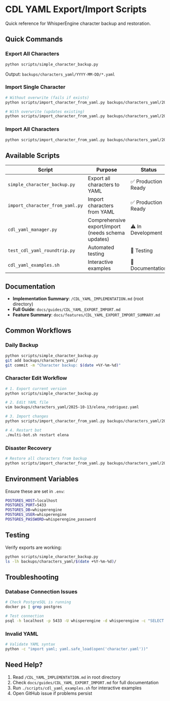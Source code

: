 # CDL YAML Export/Import Scripts

Quick reference for WhisperEngine character backup and restoration.

## Quick Commands

### Export All Characters
```bash
python scripts/simple_character_backup.py
```
Output: `backups/characters_yaml/YYYY-MM-DD/*.yaml`

### Import Single Character
```bash
# Without overwrite (fails if exists)
python scripts/import_character_from_yaml.py backups/characters_yaml/2025-10-13/elena_rodriguez.yaml

# With overwrite (updates existing)
python scripts/import_character_from_yaml.py backups/characters_yaml/2025-10-13/elena_rodriguez.yaml --overwrite
```

### Import All Characters
```bash
python scripts/import_character_from_yaml.py backups/characters_yaml/2025-10-13/ --all --overwrite
```

## Available Scripts

| Script | Purpose | Status |
|--------|---------|--------|
| `simple_character_backup.py` | Export all characters to YAML | ✅ Production Ready |
| `import_character_from_yaml.py` | Import characters from YAML | ✅ Production Ready |
| `cdl_yaml_manager.py` | Comprehensive export/import (needs schema updates) | ⚠️  In Development |
| `test_cdl_yaml_roundtrip.py` | Automated testing | 🧪 Testing |
| `cdl_yaml_examples.sh` | Interactive examples | 📖 Documentation |

## Documentation

- **Implementation Summary**: `/CDL_YAML_IMPLEMENTATION.md` (root directory)
- **Full Guide**: `docs/guides/CDL_YAML_EXPORT_IMPORT.md`
- **Feature Summary**: `docs/features/CDL_YAML_EXPORT_IMPORT_SUMMARY.md`

## Common Workflows

### Daily Backup
```bash
python scripts/simple_character_backup.py
git add backups/characters_yaml/
git commit -m "Character backup: $(date +%Y-%m-%d)"
```

### Character Edit Workflow
```bash
# 1. Export current version
python scripts/simple_character_backup.py

# 2. Edit YAML file
vim backups/characters_yaml/2025-10-13/elena_rodriguez.yaml

# 3. Import changes
python scripts/import_character_from_yaml.py backups/characters_yaml/2025-10-13/elena_rodriguez.yaml --overwrite

# 4. Restart bot
./multi-bot.sh restart elena
```

### Disaster Recovery
```bash
# Restore all characters from backup
python scripts/import_character_from_yaml.py backups/characters_yaml/2025-10-13/ --all --overwrite
```

## Environment Variables

Ensure these are set in `.env`:
```bash
POSTGRES_HOST=localhost
POSTGRES_PORT=5433
POSTGRES_DB=whisperengine
POSTGRES_USER=whisperengine
POSTGRES_PASSWORD=whisperengine_password
```

## Testing

Verify exports are working:
```bash
python scripts/simple_character_backup.py
ls -lh backups/characters_yaml/$(date +%Y-%m-%d)/
```

## Troubleshooting

### Database Connection Issues
```bash
# Check PostgreSQL is running
docker ps | grep postgres

# Test connection
psql -h localhost -p 5433 -U whisperengine -d whisperengine -c "SELECT COUNT(*) FROM characters;"
```

### Invalid YAML
```bash
# Validate YAML syntax
python -c "import yaml; yaml.safe_load(open('character.yaml'))"
```

## Need Help?

1. Read `/CDL_YAML_IMPLEMENTATION.md` in root directory
2. Check `docs/guides/CDL_YAML_EXPORT_IMPORT.md` for full documentation
3. Run `./scripts/cdl_yaml_examples.sh` for interactive examples
4. Open GitHub issue if problems persist

